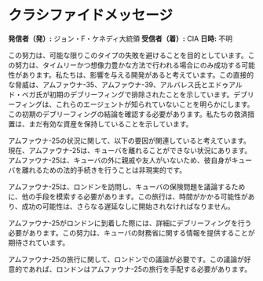 # クラシファイドメッセージ

**発信者（発）:** ジョン・F・ケネディ大統領
**受信者（着）:** CIA
**日時:** 不明

この努力は、可能な限りこのタイプの失敗を避けることを目的としています。この努力は、タイムリーかつ想像力豊かな方法で行われる場合にのみ成功する可能性があります。私たちは、影響を与える開発があると考えています。この直接的な脅威は、アムファウナ-35、アムファウナ-39、アルバレス氏とエドゥアルド・ベガ氏が初期のデブリーフィングで排除されたことを示しています。デブリーフィングは、これらのエージェントが知られていないことを明らかにします。この初期のデブリーフィングの結論を確認する必要があります。私たちの救済措置は、まだ有効な資産を保持していることを示しています。

アムファウナ-25の状況に関して、以下の要因が関連していると考えています。現在、アムファウナ-25は、キューバを離れることができない状況にあります。アムファウナ-25は、キューバの外に親戚や友人がいないため、彼自身がキューバを離れるための法的手続きを行うことは非現実的です。

アムファウナ-25は、ロンドンを訪問し、キューバの保険問題を議論するために、他の手段を模索する必要があります。この旅行は、時間がかかる可能性があり、成功の可能性は、さらなる遅延なしに開始されなければなりません。

アムファウナ-25がロンドンに到着した際には、詳細にデブリーフィングを行う必要があります。この努力は、キューバの財務省に関する情報を提供することが期待されています。

アムファウナ-25の旅行に関して、ロンドンでの議論が必要です。この議論が好意的であれば、ロンドンはアムファウナ-25の旅行を手配する必要があります。